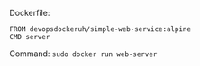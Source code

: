Dockerfile:

```
FROM devopsdockeruh/simple-web-service:alpine
CMD server
```

Command: `sudo docker run web-server`
